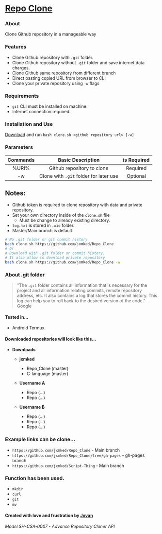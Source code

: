 # [Repo Clone](https://jxmked.github.io/Repo_Clone/)

### About
Clone Github repository in a manageable way

### Features
- Clone Github repository with `.git` folder.
- Clone Github repository without `.git` folder and save internet data charges.
- Clone Github same repository from different branch
- Direct pasting copied URL from browser to CLI
- Clone your private repository using `-w` flags
### Requirements
- `git` CLI must be installed on machine.
- Internet connection required.

### Installation and Use
[Download](https://github.com/jxmked/Repo_Clone) and run `bash clone.sh <github repository url> [-w]`

### Parameters
| Commands | Basic Description | is Required |
| :---:| :---: | :---: |
| %URl% | Github repository to clone | Required |
| -w | Clone with `.git` folder for later use | Optional |

## Notes:
- Github token is required to clone repository with data and private repository.
- Set your own directory inside of the `clone.sh` file
    - Must be change to already existing directory.
- `log.txt` is stored in `.xio` folder.
- Master/Main branch is default

```bash
# No .git folder or git commit history
bash clone.sh https://github.com/jxmked/Repo_Clone 
# Or
# Download with .git folder or commit history.
# It also allow to download private repository
bash clone.sh https://github.com/jxmked/Repo_Clone -w
```

### **About .git folder**
> "The `.git` folder contains all information that is necessary for the project and 
> all information relating commits, remote repository address, etc. It also contains 
> a log that stores the commit history. This log can help you to roll back to the 
> desired version of the code." - Google

#### Tested in...
- Android Termux.

#### Downloaded repositories will look like this...
- __Downloads__
    - **jxmked**
        - Repo_Clone (master)
        - C-language (master)
    
    - **Username A**
        - Repo (...)
        - Repo (...)
    
    - **Username B**
        - Repo (...)
        - Repo (...)
        - Repo (...)

### Example links can be clone...
- ```https://github.com/jxmked/Repo_Clone``` - Main branch
- ```https://github.com/jxmked/Repo_Clone/tree/gh-pages``` - gh-pages branch
- ```https://github.com/jxmked/Script-Thing``` - Main branch

### Function has been used.
- `mkdir`
- `curl`
- `git`
- `mv`

#### **Created with love and frustration** by [Jovan](https://facebook.com/deguia25)
###### Model:SH-CSA-0007 - Advance Repository Cloner API
